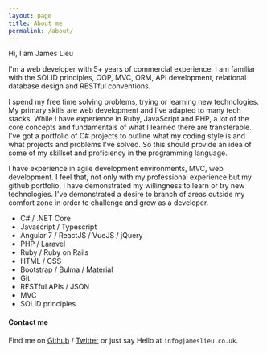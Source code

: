 ```yaml
---
layout: page
title: About me
permalink: /about/
---
```


Hi, I am James Lieu

I'm a web developer with 5+ years of commercial experience. I am familiar with the SOLID principles, OOP, MVC, ORM, API development, relational database design and RESTful conventions.

I spend my free time solving problems, trying or learning new technologies.  My primary skills are web development and I've adapted to many tech stacks. While I have experience in Ruby, JavaScript and PHP, a lot of the core concepts and fundamentals of what I learned there are transferable. I've got a portfolio of C# projects to outline what my coding style is and what projects and problems I've solved. So this should provide an idea of some of my skillset and proficiency in the programming language.

I have experience in agile development environments, MVC, web development. I feel that, not only with my professional experience but my github portfolio, I have demonstrated my willingness to learn or try new technologies. I've demonstrated a desire to branch of areas outside my comfort zone in order to challenge and grow as a developer.


- C# / .NET Core
- Javascript / Typescript
- Angular 7 / ReactJS / VueJS / jQuery
- PHP / Laravel
- Ruby / Ruby on Rails
- HTML / CSS
- Bootstrap / Bulma / Material
- Git
- RESTful APIs / JSON
- MVC
- SOLID principles


#### Contact me

Find me on [Github][github] / [Twitter][Twitter] or just say Hello at
`info@jameslieu.co.uk`.


[github]: https://github.com/jameslieu
[twitter]: https://twitter.com/J_lieu

